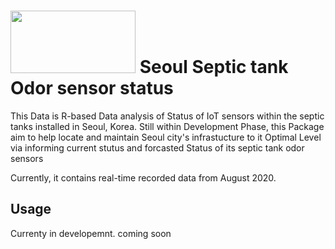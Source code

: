 # <img src = "https://user-images.githubusercontent.com/75022438/100533815-e6243280-324b-11eb-8f1f-e39a9b75168e.png" width = "200" height = "100"> Seoul Septic tank Odor sensor status
This Data is R-based Data analysis of Status of IoT sensors within the septic tanks installed in Seoul, Korea. Still within Development Phase, this Package aim to help locate and maintain Seoul city's infrastucture to it Optimal Level via informing current stutus and forcasted Status of its septic tank odor sensors 

Currently, it contains real-time recorded data from August 2020.

## Usage
Currenty in developemnt. coming soon


